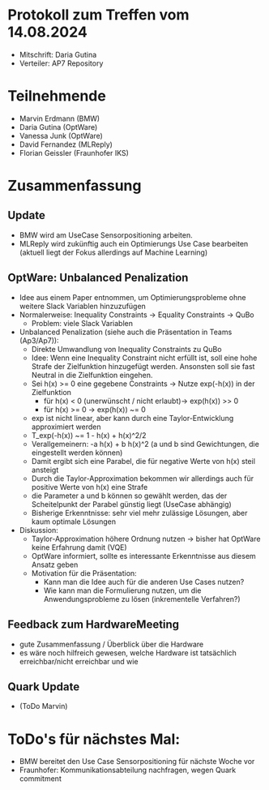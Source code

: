 # Protokoll zum Treffen vom 14.08.2024

* Mitschrift: Daria Gutina
* Verteiler: AP7 Repository

# Teilnehmende

- Marvin Erdmann (BMW)
- Daria Gutina (OptWare)
- Vanessa Junk (OptWare)
- David Fernandez (MLReply)
- Florian Geissler (Fraunhofer IKS)

# Zusammenfassung

## Update
- BMW wird am UseCase Sensorpositioning arbeiten. 
- MLReply wird zukünftig auch ein Optimierungs Use Case bearbeiten (aktuell liegt der Fokus allerdings auf Machine Learning)

## OptWare: Unbalanced Penalization
- Idee aus einem Paper entnommen, um Optimierungsprobleme ohne weitere Slack Variablen hinzuzufügen
- Normalerweise: Inequality Constraints -> Equality Constraints -> QuBo 
  - Problem: viele Slack Variablen 
- Unbalanced Penalization (siehe auch die Präsentation in Teams (Ap3/Ap7)): 
  - Direkte Umwandlung von Inequality Constraints zu QuBo
  - Idee: Wenn eine Inequality Constraint nicht erfüllt ist, soll eine hohe Strafe der Zielfunktion hinzugefügt werden. Ansonsten soll sie fast Neutral in die Zielfunktion eingehen.
  - Sei h(x) >= 0 eine gegebene Constraints -> Nutze exp(-h(x)) in der Zielfunktion 
    - für h(x) < 0 (unerwünscht / nicht erlaubt)-> exp(h(x)) >> 0
    - für h(x) >= 0 -> exp(h(x)) ~= 0
  - exp ist nicht linear, aber kann durch eine Taylor-Entwicklung approximiert werden
  - T_exp(-h(x)) ~= 1 - h(x) + h(x)^2/2
  - Verallgemeinern: -a h(x) + b h(x)^2 (a und b sind Gewichtungen, die eingestellt werden können)
  - Damit ergibt sich eine Parabel, die für negative Werte von h(x) steil ansteigt 
  - Durch die Taylor-Approximation bekommen wir allerdings auch für positive Werte von h(x) eine Strafe
  - die Parameter a und b können so gewählt werden, das der Scheitelpunkt der Parabel günstig liegt (UseCase abhängig)
  - Bisherige Erkenntnisse: sehr viel mehr zulässige Lösungen, aber kaum optimale Lösungen
- Diskussion:
  - Taylor-Approximation höhere Ordnung nutzen -> bisher hat OptWare keine Erfahrung damit (VQE)
  - OptWare informiert, sollte es interessante Erkenntnisse aus diesem Ansatz geben
  - Motivation für die Präsentation:
    - Kann man die Idee auch für die anderen Use Cases nutzen?
    - Wie kann man die Formulierung nutzen, um die Anwendungsprobleme zu lösen (inkrementelle Verfahren?)

## Feedback zum HardwareMeeting
  - gute Zusammenfassung / Überblick über die Hardware
  - es wäre noch hilfreich gewesen, welche Hardware ist tatsächlich erreichbar/nicht erreichbar und wie

## Quark Update
  - (ToDo Marvin)

# ToDo's für nächstes Mal:
- BMW bereitet den Use Case Sensorpositioning für nächste Woche vor
- Fraunhofer: Kommunikationsabteilung nachfragen, wegen Quark commitment

